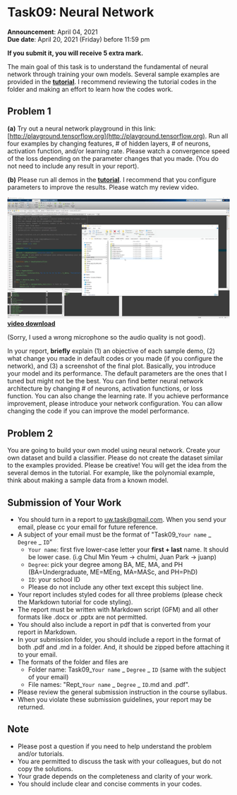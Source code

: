 # Task09: Neural Network

**Announcement**: April 04, 2021    
**Due date**: April 20, 2021 (Friday) before 11:59 pm      

**If you submit it, you will receive 5 extra mark.**   

The main goal of this task is to understand the fundamental of neural network through training your own models. Several sample examples are provided in the [**tutorial**](../../tutorial/neural_network/neural_network_code). I recommend reviewing the tutorial codes in the folder and making an effort to learn how the codes work.  
    
## Problem 1
**(a)** Try out a neural network playground in this link: [http://playground.tensorflow.org](http://playground.tensorflow.org). Run all four examples by changing features, # of hidden layers, # of neurons, activation function, and/or learning rate. Please watch a convergence speed of the loss depending on the parameter changes that you made. (You do not need to include any result in your report).

**(b)** Please run all demos in the [**tutorial**](../../tutorial/neural_network/neural_network_code). I recommend that you configure parameters to improve the results. Please watch my review video.  

[![](video.png)](https://www.youtube.com/watch?v=_T4svgLaaNw)
[**video download**](https://www.dropbox.com/s/ge762fye621hd2l/2020-04-01_22-28-54.mp4?dl=0)

(Sorry, I used a wrong microphone so the audio quality is not good).

In your report, **briefly** explain (1) an objective of each sample demo, (2) what change you made in default codes or you made (if you configure the network), and (3) a screenshot of the final plot. Basically, you introduce your model and its performance. The default parameters are the ones that I tuned but might not be the best. You can find better neural network architecture by changing # of neurons, activation functions, or loss function. You can also change the learning rate. If you achieve performance improvement, please introduce your network configuration. You can allow changing the code if you can improve the model performance.  

## Problem 2
You are going to build your own model using neural network. Create your own dataset and build a classifier. Please do not create the dataset similar to the examples provided. Please be creative! You will get the idea from the several demos in the tutorial. For example, like the polynomial example, think about making a sample data from a known model. 

## Submission of Your Work
* You should turn in a report to uw.task@gmail.com. When you send your email, please cc your email for future reference.  
* A subject of your email must be the format of "Task09_`Your name` _ `Degree` _ `ID`"
	* `Your name`: first five lower-case letter your **first + last** name. It should be lower case. (i.g Chul Min Yeum -> chulmi, Juan Park -> juanp)   
	* `Degree`: pick your degree among BA, ME, MA, and PH (BA=Undergraduate, ME=MEng, MA=MASc, and PH=PhD)  
	* `ID`: your school ID
	* Please do not include any other text except this subject line.    
* Your report includes styled codes for all three problems (please check the Markdown tutorial for code styling). 
* The report must be written with Markdown script (GFM) and all other formats like .docx or .pptx are not permitted. 
* You should also include a report in pdf that is converted from your report in Markdown.  
* In your submission folder, you should include a report in the format of both .pdf and .md in a folder. And, it should be zipped before attaching it to your email. 
* The formats of the folder and files are 
	* Folder name: Task09_`Your name` _ `Degree` _ `ID` (same with the subject of your email)  
	* File names: "Rept_`Your name` _ `Degree` _ `ID`.md and .pdf".   
* Please review the general submission instruction in the course syllabus. 
* When you violate these submission guidelines, your report may be returned. 

## Note
* Please post a question if you need to help understand the problem and/or tutorials. 
* You are permitted to discuss the task with your colleagues, but do not copy the solutions.     
* Your grade depends on the completeness and clarity of your work.  
* You should include clear and concise comments in your codes. 